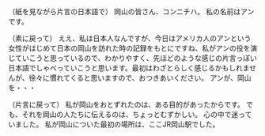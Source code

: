 
（紙を見ながら片言の日本語で）
岡山の皆さん、コンニチハ。
私の名前はアンです。

（素に戻って）
ええ、私は日本人なんですが、今日はアメリカ人のアンという女性がはじめて日本の岡山を訪れた時の記録をもとにですね、私がアンの役を演じていこうと思っているので、わかりやすく、先ほどのような感じの片言っぽい日本語でしゃべっていこうと思います。最初はわざとらしく感じるかもしれませんが、徐々に慣れてくると思いますので、おつきあいください。
アンが、岡山を・・・

（片言に戻って）
私が岡山をおとずれたのは、ある目的があったからです。
でも、それを岡山の人たちに伝えるのは、ちょっとむずかしい。
心の中で迷っていました。
私が岡山についた最初の場所は、ここJR岡山駅でした。
